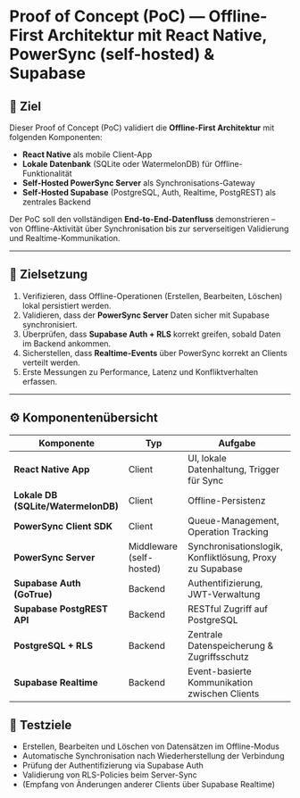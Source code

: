 # Proof of Concept (PoC) — Offline-First Architektur mit React Native, PowerSync (self-hosted) & Supabase

## 🧩 Ziel

Dieser Proof of Concept (PoC) validiert die **Offline-First Architektur** mit folgenden Komponenten:

- **React Native** als mobile Client-App  
- **Lokale Datenbank** (SQLite oder WatermelonDB) für Offline-Funktionalität  
- **Self-Hosted PowerSync Server** als Synchronisations-Gateway  
- **Self-Hosted Supabase** (PostgreSQL, Auth, Realtime, PostgREST) als zentrales Backend  

Der PoC soll den vollständigen **End-to-End-Datenfluss** demonstrieren – von Offline-Aktivität über Synchronisation bis zur serverseitigen Validierung und Realtime-Kommunikation.

---

## 🧠 Zielsetzung

1. Verifizieren, dass Offline-Operationen (Erstellen, Bearbeiten, Löschen) lokal persistiert werden.  
2. Validieren, dass der **PowerSync Server** Daten sicher mit Supabase synchronisiert.  
3. Überprüfen, dass **Supabase Auth + RLS** korrekt greifen, sobald Daten im Backend ankommen.  
4. Sicherstellen, dass **Realtime-Events** über PowerSync korrekt an Clients verteilt werden.  
5. Erste Messungen zu Performance, Latenz und Konfliktverhalten erfassen.

---

## ⚙️ Komponentenübersicht

| Komponente | Typ | Aufgabe |
|-------------|-----|---------|
| **React Native App** | Client | UI, lokale Datenhaltung, Trigger für Sync |
| **Lokale DB (SQLite/WatermelonDB)** | Client | Offline-Persistenz |
| **PowerSync Client SDK** | Client | Queue-Management, Operation Tracking |
| **PowerSync Server** | Middleware (self-hosted) | Synchronisationslogik, Konfliktlösung, Proxy zu Supabase |
| **Supabase Auth (GoTrue)** | Backend | Authentifizierung, JWT-Verwaltung |
| **Supabase PostgREST API** | Backend | RESTful Zugriff auf PostgreSQL |
| **PostgreSQL + RLS** | Backend | Zentrale Datenspeicherung & Zugriffsschutz |
| **Supabase Realtime** | Backend | Event-basierte Kommunikation zwischen Clients |


## 🧪 Testziele

- Erstellen, Bearbeiten und Löschen von Datensätzen im Offline-Modus  
- Automatische Synchronisation nach Wiederherstellung der Verbindung  
- Prüfung der Authentifizierung via Supabase Auth  
- Validierung von RLS-Policies beim Server-Sync  
- (Empfang von Änderungen anderer Clients über Supabase Realtime)